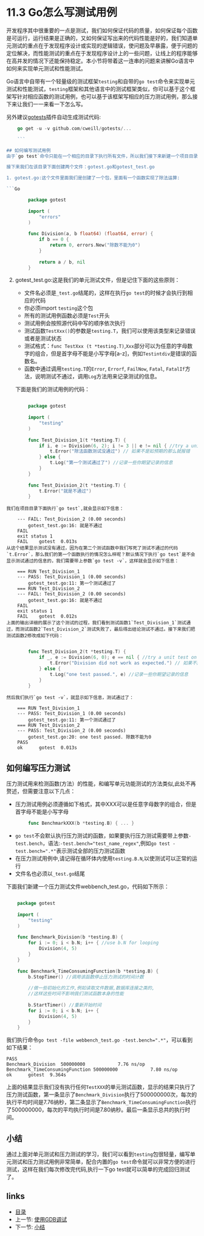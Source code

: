# 11.3 Go怎么写测试用例
开发程序其中很重要的一点是测试，我们如何保证代码的质量，如何保证每个函数是可运行，运行结果是正确的，又如何保证写出来的代码性能是好的，我们知道单元测试的重点在于发现程序设计或实现的逻辑错误，使问题及早暴露，便于问题的定位解决，而性能测试的重点在于发现程序设计上的一些问题，让线上的程序能够在高并发的情况下还能保持稳定。本小节将带着这一连串的问题来讲解Go语言中如何来实现单元测试和性能测试。

Go语言中自带有一个轻量级的测试框架`testing`和自带的`go test`命令来实现单元测试和性能测试，`testing`框架和其他语言中的测试框架类似，你可以基于这个框架写针对相应函数的测试用例，也可以基于该框架写相应的压力测试用例，那么接下来让我们一一来看一下怎么写。

另外建议[gotests](https://github.com/cweill/gotests)插件自动生成测试代码:

```Go
	go get -u -v github.com/cweill/gotests/...

	```

## 如何编写测试用例
由于`go test`命令只能在一个相应的目录下执行所有文件，所以我们接下来新建一个项目目录`gotest`,这样我们所有的代码和测试代码都在这个目录下。

接下来我们在该目录下面创建两个文件：gotest.go和gotest_test.go

1. gotest.go:这个文件里面我们是创建了一个包，里面有一个函数实现了除法运算:

```Go

		package gotest
		
		import (
			"errors"
		)
		
		func Division(a, b float64) (float64, error) {
			if b == 0 {
				return 0, errors.New("除数不能为0")
			}
		
			return a / b, nil
		}

```

2. gotest_test.go:这是我们的单元测试文件，但是记住下面的这些原则：

	- 文件名必须是`_test.go`结尾的，这样在执行`go test`的时候才会执行到相应的代码
	- 你必须import `testing`这个包
	- 所有的测试用例函数必须是`Test`开头
	- 测试用例会按照源代码中写的顺序依次执行
	- 测试函数`TestXxx()`的参数是`testing.T`，我们可以使用该类型来记录错误或者是测试状态
	- 测试格式：`func TestXxx (t *testing.T)`,`Xxx`部分可以为任意的字母数字的组合，但是首字母不能是小写字母[a-z]，例如`Testintdiv`是错误的函数名。
	- 函数中通过调用`testing.T`的`Error`, `Errorf`, `FailNow`, `Fatal`, `FatalIf`方法，说明测试不通过，调用`Log`方法用来记录测试的信息。
	
	下面是我们的测试用例的代码：
	
```Go

		package gotest
		
		import (
			"testing"
		)
		
		func Test_Division_1(t *testing.T) {
			if i, e := Division(6, 2); i != 3 || e != nil { //try a unit test on function
				t.Error("除法函数测试没通过") // 如果不是如预期的那么就报错
			} else {
				t.Log("第一个测试通过了") //记录一些你期望记录的信息
			}
		}
		
		func Test_Division_2(t *testing.T) {
			t.Error("就是不通过")
		}

```

	我们在项目目录下面执行`go test`,就会显示如下信息：

		--- FAIL: Test_Division_2 (0.00 seconds)
			gotest_test.go:16: 就是不通过
		FAIL
		exit status 1
		FAIL	gotest	0.013s
	从这个结果显示测试没有通过，因为在第二个测试函数中我们写死了测试不通过的代码`t.Error`，那么我们的第一个函数执行的情况怎么样呢？默认情况下执行`go test`是不会显示测试通过的信息的，我们需要带上参数`go test -v`，这样就会显示如下信息：
	
		=== RUN Test_Division_1
		--- PASS: Test_Division_1 (0.00 seconds)
			gotest_test.go:11: 第一个测试通过了
		=== RUN Test_Division_2
		--- FAIL: Test_Division_2 (0.00 seconds)
			gotest_test.go:16: 就是不通过
		FAIL
		exit status 1
		FAIL	gotest	0.012s
	上面的输出详细的展示了这个测试的过程，我们看到测试函数1`Test_Division_1`测试通过，而测试函数2`Test_Division_2`测试失败了，最后得出结论测试不通过。接下来我们把测试函数2修改成如下代码：

```Go

		func Test_Division_2(t *testing.T) {
			if _, e := Division(6, 0); e == nil { //try a unit test on function
				t.Error("Division did not work as expected.") // 如果不是如预期的那么就报错
			} else {
				t.Log("one test passed.", e) //记录一些你期望记录的信息
			}
		}	
```		
	然后我们执行`go test -v`，就显示如下信息，测试通过了：
	
		=== RUN Test_Division_1
		--- PASS: Test_Division_1 (0.00 seconds)
			gotest_test.go:11: 第一个测试通过了
		=== RUN Test_Division_2
		--- PASS: Test_Division_2 (0.00 seconds)
			gotest_test.go:20: one test passed. 除数不能为0
		PASS
		ok  	gotest	0.013s

## 如何编写压力测试
压力测试用来检测函数(方法）的性能，和编写单元功能测试的方法类似,此处不再赘述，但需要注意以下几点：

- 压力测试用例必须遵循如下格式，其中XXX可以是任意字母数字的组合，但是首字母不能是小写字母

```Go
		func BenchmarkXXX(b *testing.B) { ... }
```

- `go test`不会默认执行压力测试的函数，如果要执行压力测试需要带上参数`-test.bench`，语法:`-test.bench="test_name_regex"`,例如`go test -test.bench=".*"`表示测试全部的压力测试函数
- 在压力测试用例中,请记得在循环体内使用`testing.B.N`,以使测试可以正常的运行
- 文件名也必须以`_test.go`结尾

下面我们新建一个压力测试文件webbench_test.go，代码如下所示：

```Go

	package gotest
	
	import (
		"testing"
	)
	
	func Benchmark_Division(b *testing.B) {
		for i := 0; i < b.N; i++ { //use b.N for looping 
			Division(4, 5)
		}
	}
	
	func Benchmark_TimeConsumingFunction(b *testing.B) {
		b.StopTimer() //调用该函数停止压力测试的时间计数
	
		//做一些初始化的工作,例如读取文件数据,数据库连接之类的,
		//这样这些时间不影响我们测试函数本身的性能
	
		b.StartTimer() //重新开始时间
		for i := 0; i < b.N; i++ {
			Division(4, 5)
		}
	}

```

我们执行命令`go test -file webbench_test.go -test.bench=".*"`，可以看到如下结果：

	PASS
	Benchmark_Division	500000000	         7.76 ns/op
	Benchmark_TimeConsumingFunction	500000000	         7.80 ns/op
	ok  	gotest	9.364s	

上面的结果显示我们没有执行任何`TestXXX`的单元测试函数，显示的结果只执行了压力测试函数，第一条显示了`Benchmark_Division`执行了500000000次，每次的执行平均时间是7.76纳秒，第二条显示了`Benchmark_TimeConsumingFunction`执行了500000000，每次的平均执行时间是7.80纳秒。最后一条显示总共的执行时间。

## 小结
通过上面对单元测试和压力测试的学习，我们可以看到`testing`包很轻量，编写单元测试和压力测试用例非常简单，配合内置的`go test`命令就可以非常方便的进行测试，这样在我们每次修改完代码,执行一下go test就可以简单的完成回归测试了。


## links
   * [目录](<preface.md>)
   * 上一节: [使用GDB调试](<11.2.md>)
   * 下一节: [小结](<11.4.md>)